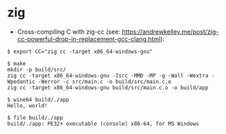 # zig

- Cross-compiling C with zig-cc (see: https://andrewkelley.me/post/zig-cc-powerful-drop-in-replacement-gcc-clang.html):
```
$ export CC="zig cc -target x86_64-windows-gnu"

$ make
mkdir -p build/src/
zig cc -target x86_64-windows-gnu -Isrc -MMD -MP -g -Wall -Wextra -Wpedantic -Werror -c src/main.c -o build/src/main.c.o
zig cc -target x86_64-windows-gnu build/src/main.c.o -o build/app

$ wine64 build/./app
Hello, world!

$ file build/./app
build/./app: PE32+ executable (console) x86-64, for MS Windows
```

